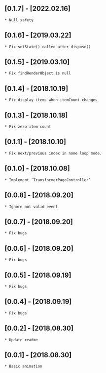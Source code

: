 ## [0.1.7] - [2022.02.16]

    * Null safety

## [0.1.6] - [2019.03.22]

    * Fix setState() called after dispose()

## [0.1.5] - [2019.03.10]

    * Fix findRenderObject is null

## [0.1.4] - [2018.10.19]

    * Fix display items when itemCount changes

## [0.1.3] - [2018.10.18]

    * Fix zero item count

## [0.1.1] - [2018.10.10]

    * Fix next/previous index in none loop mode.

## [0.1.0] - [2018.10.08]

    * Implement `TransformerPageController`

## [0.0.8] - [2018.09.20]

    * Ignore not valid event

## [0.0.7] - [2018.09.20]

    * Fix bugs

## [0.0.6] - [2018.09.20]

    * Fix bugs

## [0.0.5] - [2018.09.19]

    * Fix bugs

## [0.0.4] - [2018.09.19]

    * Fix bugs

## [0.0.2] - [2018.08.30]

    * Update readme

## [0.0.1] - [2018.08.30]

    * Basic animation

